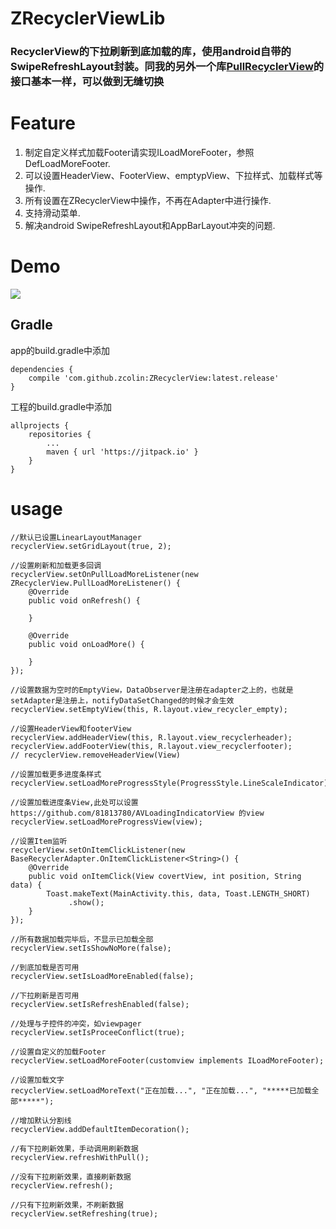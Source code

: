 ZRecyclerViewLib
=
### RecyclerView的下拉刷新到底加载的库，使用android自带的SwipeRefreshLayout封装。同我的另外一个库[PullRecyclerView](https://github.com/zcolin/PullRecyclerView)的接口基本一样，可以做到无缝切换

Feature
=
1. 制定自定义样式加载Footer请实现ILoadMoreFooter，参照DefLoadMoreFooter.
2. 可以设置HeaderView、FooterView、emptypView、下拉样式、加载样式等操作.
3. 所有设置在ZRecyclerView中操作，不再在Adapter中进行操作.
4. 支持滑动菜单.
5. 解决android SwipeRefreshLayout和AppBarLayout冲突的问题.

Demo
=
![](screenshot/1.gif)


## Gradle
app的build.gradle中添加
```
dependencies {
    compile 'com.github.zcolin:ZRecyclerView:latest.release'
}
```
工程的build.gradle中添加
```
allprojects {
	repositories {
		...
		maven { url 'https://jitpack.io' }
	}
}
```

usage
=

```
//默认已设置LinearLayoutManager
recyclerView.setGridLayout(true, 2);

//设置刷新和加载更多回调
recyclerView.setOnPullLoadMoreListener(new ZRecyclerView.PullLoadMoreListener() {
    @Override
    public void onRefresh() {
        
    }

    @Override
    public void onLoadMore() {

    }
});

//设置数据为空时的EmptyView，DataObserver是注册在adapter之上的，也就是setAdapter是注册上，notifyDataSetChanged的时候才会生效
recyclerView.setEmptyView(this, R.layout.view_recycler_empty);

//设置HeaderView和footerView
recyclerView.addHeaderView(this, R.layout.view_recyclerheader);
recyclerView.addFooterView(this, R.layout.view_recyclerfooter);
// recyclerView.removeHeaderView(View)

//设置加载更多进度条样式
recyclerView.setLoadMoreProgressStyle(ProgressStyle.LineScaleIndicator);

//设置加载进度条View,此处可以设置 https://github.com/81813780/AVLoadingIndicatorView 的view
recyclerView.setLoadMoreProgressView(view);

//设置Item监听
recyclerView.setOnItemClickListener(new BaseRecyclerAdapter.OnItemClickListener<String>() {
    @Override
    public void onItemClick(View covertView, int position, String data) {
        Toast.makeText(MainActivity.this, data, Toast.LENGTH_SHORT)
             .show();
    }
});

//所有数据加载完毕后，不显示已加载全部
recyclerView.setIsShowNoMore(false);

//到底加载是否可用
recyclerView.setIsLoadMoreEnabled(false);

//下拉刷新是否可用
recyclerView.setIsRefreshEnabled(false);

//处理与子控件的冲突，如viewpager
recyclerView.setIsProceeConflict(true);   

//设置自定义的加载Footer
recyclerView.setLoadMoreFooter(customview implements ILoadMoreFooter);  

//设置加载文字
recyclerView.setLoadMoreText("正在加载...", "正在加载...", "*****已加载全部*****");

//增加默认分割线
recyclerView.addDefaultItemDecoration();

//有下拉刷新效果，手动调用刷新数据
recyclerView.refreshWithPull();

//没有下拉刷新效果，直接刷新数据
recyclerView.refresh();

//只有下拉刷新效果，不刷新数据
recyclerView.setRefreshing(true);
```




